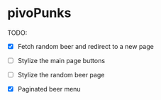 # pivoPunks

TODO:


- [X] Fetch random beer and redirect to a new page
- [ ] Stylize the main page buttons
- [ ] Stylize the random beer page
- [X] Paginated beer menu

